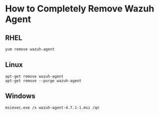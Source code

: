 # How to Completely Remove Wazuh Agent #

## RHEL ##

```bash
yum remove wazuh-agent 
```

## Linux ##

```
apt-get remove wazuh-agent
apt-get remove --purge wazuh-agent
```

## Windows ##

```
msiexec.exe /x wazuh-agent-4.7.1-1.msi /qn
```